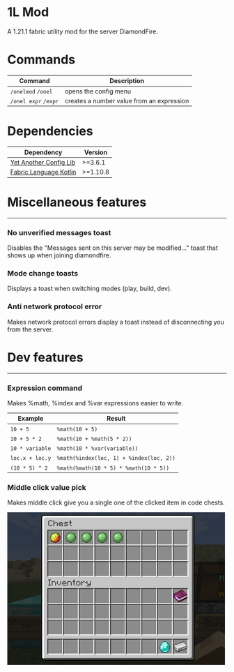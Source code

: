 # 1L Mod
A 1.21.1 fabric utility mod for the server DiamondFire.

# Commands
| Command              | Description                               |
|----------------------|-------------------------------------------|
| `/onelmod` `/onel`   | opens the config menu                     |
| `/onel expr` `/expr` | creates a number value from an expression |

# Dependencies
| Dependency                                                                | Version   |
|---------------------------------------------------------------------------|-----------|
| [Yet Another Config Lib](https://modrinth.com/mod/yacl)                   | \>=3.6.1  |
| [Fabric Language Kotlin](https://modrinth.com/mod/fabric-language-kotlin) | \>=1.10.8 |

# Miscellaneous features

---

### No unverified messages toast
Disables the "Messages sent on this server may be modified..." toast that shows
up when joining diamondfire.

### Mode change toasts
Displays a toast when switching modes (play, build, dev).

### Anti network protocol error
Makes network protocol errors display a toast instead of disconnecting you
from the server.

# Dev features

---

### Expression command
Makes %math, %index and %var expressions easier to write.

| Example         | Result                                   |
|-----------------|------------------------------------------|
| `10 + 5`        | `%math(10 + 5)`                          |
| `10 + 5 * 2`    | `%math(10 + %math(5 * 2))`               |
| `10 * variable` | `%math(10 * %var(variable))`             |
| `loc.x + loc.y` | `%math(%index(loc, 1) + %index(loc, 2))` |
| `(10 * 5) ^ 2`  | `%math(%math(10 * 5) * %math(10 * 5))`   |


### Middle click value pick
Makes middle click give you a single one of the clicked item in code chests.

![gif of the feature](./src/main/resources/assets/onelmod/textures/gui/middle_click_action.webp)